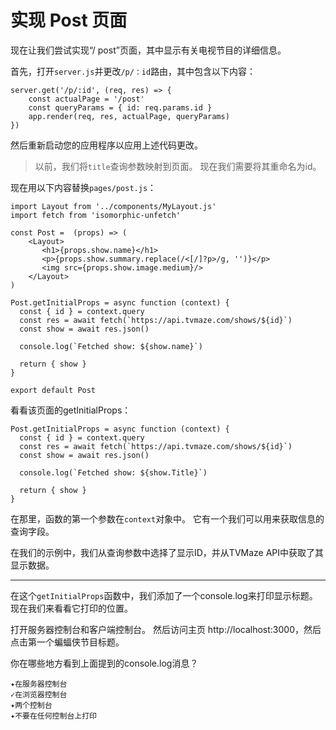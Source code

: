 # 实现 Post 页面

现在让我们尝试实现“/ post”页面，其中显示有关电视节目的详细信息。

首先，打开`server.js`并更改`/p/：id`路由，其中包含以下内容：

```
server.get('/p/:id', (req, res) => {
    const actualPage = '/post'
    const queryParams = { id: req.params.id }
    app.render(req, res, actualPage, queryParams)
})
```

然后重新启动您的应用程序以应用上述代码更改。

> 以前，我们将`title`查询参数映射到页面。 现在我们需要将其重命名为id。

现在用以下内容替换`pages/post.js`：

```
import Layout from '../components/MyLayout.js'
import fetch from 'isomorphic-unfetch'

const Post =  (props) => (
    <Layout>
       <h1>{props.show.name}</h1>
       <p>{props.show.summary.replace(/<[/]?p>/g, '')}</p>
       <img src={props.show.image.medium}/>
    </Layout>
)

Post.getInitialProps = async function (context) {
  const { id } = context.query
  const res = await fetch(`https://api.tvmaze.com/shows/${id}`)
  const show = await res.json()

  console.log(`Fetched show: ${show.name}`)

  return { show }
}

export default Post
```

看看该页面的getInitialProps：

```
Post.getInitialProps = async function (context) {
  const { id } = context.query
  const res = await fetch(`https://api.tvmaze.com/shows/${id}`)
  const show = await res.json()

  console.log(`Fetched show: ${show.Title}`)

  return { show }
}
```

在那里，函数的第一个参数在`context`对象中。 它有一个我们可以用来获取信息的查询字段。

在我们的示例中，我们从查询参数中选择了显示ID，并从TVMaze API中获取了其显示数据。

<hr>

在这个`getInitialProps`函数中，我们添加了一个console.log来打印显示标题。 现在我们来看看它打印的位置。

打开服务器控制台和客户端控制台。
然后访问主页 http://localhost:3000，然后点击第一个蝙蝠侠节目标题。

你在哪些地方看到上面提到的console.log消息？

```
✦在服务器控制台
✓在浏览器控制台
✦两个控制台
✦不要在任何控制台上打印
```